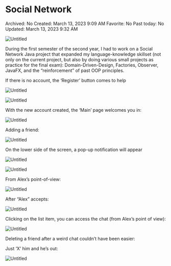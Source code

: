 # Social Network

Archived: No
Created: March 13, 2023 9:09 AM
Favorite: No
Past today: No
Updated: March 13, 2023 9:32 AM

![Untitled](Social%20Network%20cbec20bdab2a4cb2b99ba1dbbc68213a/Untitled.png)

During the first semester of the second year, I had to work on a Social Network Java project that expanded my language-knowledge skillset (not only on the current project, but also by doing various small projects as practice for the final exam): Domain-Driven-Design, Factories, Observer, JavaFX, and the “reinforcement” of past OOP principles.

If there is no account, the ‘Register’ button comes to help

![Untitled](Social%20Network%20cbec20bdab2a4cb2b99ba1dbbc68213a/Untitled%201.png)

![Untitled](Social%20Network%20cbec20bdab2a4cb2b99ba1dbbc68213a/Untitled%202.png)

With the new account created, the ‘Main’ page welcomes you in:

![Untitled](Social%20Network%20cbec20bdab2a4cb2b99ba1dbbc68213a/Untitled%203.png)

Adding a friend:

![Untitled](Social%20Network%20cbec20bdab2a4cb2b99ba1dbbc68213a/Untitled%204.png)

On the lower side of the screen, a pop-up notification will appear

![Untitled](Social%20Network%20cbec20bdab2a4cb2b99ba1dbbc68213a/Untitled%205.png)

![Untitled](Social%20Network%20cbec20bdab2a4cb2b99ba1dbbc68213a/Untitled%206.png)

From Alex’s point-of-view:

![Untitled](Social%20Network%20cbec20bdab2a4cb2b99ba1dbbc68213a/Untitled%207.png)

After “Alex” accepts:

![Untitled](Social%20Network%20cbec20bdab2a4cb2b99ba1dbbc68213a/Untitled%208.png)

Clicking on the list item, you can access the chat (from Alex’s point of view):

![Untitled](Social%20Network%20cbec20bdab2a4cb2b99ba1dbbc68213a/Untitled%209.png)

Deleting a friend after a weird chat couldn’t have been easier:

Just ‘X’ him and he’s out:

![Untitled](Social%20Network%20cbec20bdab2a4cb2b99ba1dbbc68213a/Untitled%2010.png)